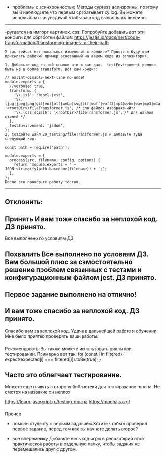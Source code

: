 - проблемы с асинхронностью
Методы cypress асинхронны, поэтому вы и наблюдаете что первым срабатывает cy.log. Вы можете использовать async/await чтобы ваш код выполнялся линейно.
---
-ругается на импорт картинок, css:
Попробуйте добавить вот эти конфиги для обработки файлов:
https://jestjs.io/docs/next/code-transformation#transforming-images-to-their-path

    У вас сейчас нет локальных изменений в конфиге? Просто я буду вам присылать рабочий пример основанный на вашем коде из репозитория.

    1. Добавьте код из той ссылки что я вам дал.  testEnvironment должен быть не в болке transform. Вот сам конфиг:

    // eslint-disable-next-line no-undef
    module.exports = {
      //verbose: true,
      transform: {
        '\\.js$': 'babel-jest',
        '\\.(jpg|jpeg|png|gif|eot|otf|webp|svg|ttf|woff|woff2|mp4|webm|wav|mp3|m4a|aac|oga)$': '<rootDir>/fileTransformer.js', /* для файлов изображений*/
        '\\.(css|scss)$': '<rootDir>/fileTransformer.js', /* для файлов стилей */
      },
      testEnvironment: 'jsdom',
    };
    2. Создайте файл 20_testing/fileTransformer.js и добавьте туда следующий код:

    const path = require('path');

    module.exports = {
      process(src, filename, config, options) {
        return 'module.exports = ' + JSON.stringify(path.basename(filename)) + ';';
      },
    };
    После это проверьте работу тестов.
---


###
Отклонить:
---


###
Принять
И вам тоже спасибо за неплохой код. ДЗ принято.
---
Все выполнено по условиям ДЗ.

###
Похвалить
Все выполнено по условиям ДЗ. Вам большой плюс за самостоятельно решение проблем связанных с тестами и конфигурационным файлом jest. ДЗ принято.
---
Первое задание выполнено на отлично!
---
И вам тоже спасибо за неплохой код. ДЗ принято.
---
Спасибо вам за неплохой код. Удачи в дальнейшей работе и обучении. Мне было приятно проверять ваши работы.



###
Рекомендовать:
Вы также можете использовать циклы при тестировании. Примерно вот так:
for (const i in filtered) {
  expect(expected[i] === filtered[i]).toBe(true);
}

​Часто это облегчает тестирование.
---
Можете еще глянуть в сторону библиотеки для тестирование mocha. Не смотря на название он неплох

https://learn.javascript.ru/testing-mocha
https://mochajs.org/


###
Прочее

- помочь студенту с первым заданием
  Хотите чтобы я проверил первое задание, перед тем как вы начнете делать второе?

- все вперемешку
  Добавьте весь код игры в репозиторий этой практической работы в отдельную папку, чтобы задания не перемешались друг с другом.
